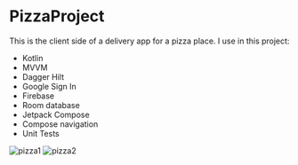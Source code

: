 # PizzaProject

This is the client side of a delivery app for a pizza place. I use in this project:
- Kotlin
- MVVM
- Dagger Hilt
- Google Sign In
- Firebase
- Room database
- Jetpack Compose
- Compose navigation
- Unit Tests

![pizza1](https://user-images.githubusercontent.com/69762054/130166744-67015210-3d61-46e0-a5ed-67acd403127f.gif)
![pizza2](https://user-images.githubusercontent.com/69762054/130166757-0dcc2663-7fa3-4172-bab7-f86a0c9a3400.gif)
